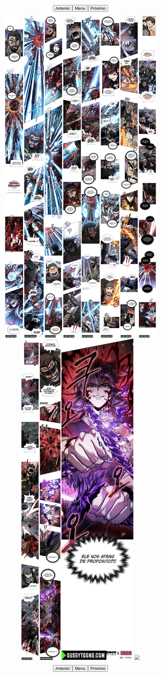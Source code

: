<p style="text-align: center;"><button name="anterior" onclick="./chap-0233/readme.md">Anterior</button><button name="menu" onclick="./readme.md">Menu</button><button name="próximo" onclick="./chap-0234_1/readme.md">Próximo</button></p> <p style="text-align: center;"><img src="002.jpg"> <img src="003.jpg"> <img src="004.jpg"> <img src="005.jpg"> <img src="006.jpg"> <img src="007.jpg"> <img src="008.jpg"> <img src="009.jpg"> <img src="010.jpg"> <img src="011.jpg"> <img src="012.jpg"> <img src="readme.md"> </p> <p style="text-align: center;"><button name="anterior" onclick="./chap-0233/readme.md">Anterior</button><button name="menu" onclick="./readme.md">Menu</button><button name="próximo" onclick="./chap-0234_1/readme.md">Próximo</button></p>